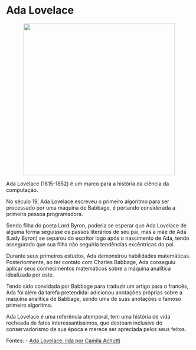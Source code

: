# Ada Lovelace

<p  align="center">
<img  src="https://upload.wikimedia.org/wikipedia/commons/0/0f/Ada_lovelace.jpg?resize=410,570"  heigth="570"  width="410"/>
<p/>

Ada Lovelace (1815-1852) é um marco para a história da ciência da computação.  

No século 19, Ada Lovelace escreveu o primeiro algoritmo para ser processado por uma máquina de Babbage, é portando considerada a primeira pessoa programadora. 

Sendo filha do poeta Lord Byron, poderia se esperar que Ada Lovelace de alguma forma seguisse os passos literários de seu pai, mas a mãe de Ada (Lady Byron) se separou do escritor logo após o nascimento de Ada, tendo assegurado que sua filha não seguiria tendências excêntricas do pai. 

Durante seus primeiros estudos, Ada demonstrou habilidades matemáticas. Posteriormente, ao ter contato com Charles Babbage, Ada conseguiu aplicar seus conhecimentos matemáticos sobre a máquina analítica idealizada por este. 

Tendo sido convidada por Babbage para traduzir um artigo para o francês, Ada foi além da tarefa pretendida: adicionou anotações próprias sobre a máquina analítica de Babbage, sendo uma de suas anotações o famoso primeiro algoritmo. 

Ada Lovelace é uma referência atemporal, tem uma história de vida recheada de fatos interessantíssimos, que destoam inclusive do conservadorismo de sua época e merece ser apreciada pelos seus feitos. 

Fontes:
    - [Ada Lovelace, lida por Camila Achutti](https://open.spotify.com/episode/4aT1LYIGsYMXMZjrvIUOIC?si=MjQvS9DxTCinH0VTtv8apw&dl_branch=1)

